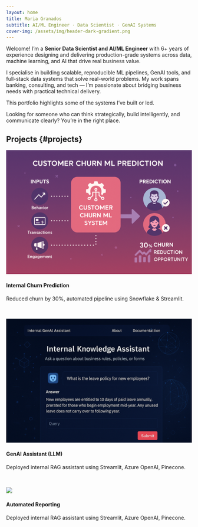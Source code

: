```yaml
---
layout: home
title: Maria Granados
subtitle: AI/ML Engineer · Data Scientist · GenAI Systems
cover-img: /assets/img/header-dark-gradient.png
---
```



Welcome! I’m a **Senior Data Scientist and AI/ML Engineer** with 6+ years of experience designing and delivering production-grade systems across data, machine learning, and AI that drive real business value.

I specialise in building scalable, reproducible ML pipelines, GenAI tools, and full-stack data systems that solve real-world problems. My work spans banking, consulting, and tech — I’m passionate about bridging business needs with practical technical delivery.

This portfolio highlights some of the systems I’ve built or led. 

Looking for someone who can think strategically, build intelligently, and communicate clearly? You’re in the right place.


## Projects {#projects}

<div style="display:flex; flex-wrap:wrap; gap:2rem;">
  <div style="flex:1 1 30%; min-width:250px;">
    <img src="/assets/img/churn-header.png" style="width:100%;" />
    <h4>Internal Churn Prediction</h4>
    <p>Reduced churn by 30%, automated pipeline using Snowflake & Streamlit.</p>
  </div>

  <div style="flex:1 1 30%; min-width:250px;">
    <img src="/assets/img/genai-header.png" style="width:100%;" />
    <h4>GenAI Assistant (LLM)</h4>
    <p>Deployed internal RAG assistant using Streamlit, Azure OpenAI, Pinecone.</p>
  </div>

  <div style="flex:1 1 30%; min-width:250px;">
    <img src="/assets/img/genai-reporting.png" style="width:100%;" />
    <h4>Automated Reporting</h4>
    <p>Deployed internal RAG assistant using Streamlit, Azure OpenAI, Pinecone.</p>
  </div>
</div>

